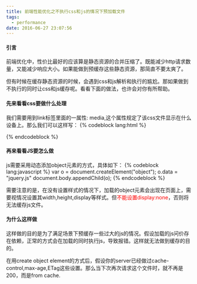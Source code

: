 ```yaml
---
title: 前端性能优化之不执行css和js的情况下预加载文件
tags:
  - performance
date: 2016-06-27 23:07:56
---
```


#### 引言

前端优化中，性价比最好的应该算是静态资源的合并压缩了。既能减少http请求数量，又能减少响应大小。如果能做到预缓存这些静态资源，那简直不要太爽了。<!--more-->

但有时候在缓存静态资源的时候，会遇到css和js解析和执行的尴尬。那如果做到不执行的同时让css和js缓存呢。看看下面的做法，也许会对你有所帮助。

#### 先来看看css要做什么处理

我们需要用到link标签里面的一属性: media,这个属性规定了该css文件显示在什么设备上。那么我们可以这样写：
{% codeblock lang:html %}
<link rel="stylesheet" type="text/css" href="app.css" media="none"/>
{% endcodeblock %}

#### 再来看看JS要怎么做

js需要采用动态添加object元素的方式，具体如下：
{% codeblock lang:javascript %}
var o = document.createElement("object");
o.data = "jquery.js"
document.body.appendChild(o);
{% endcodeblock %}

需要注意的是，在没有设置样式的情况下，加载的object元素会出现在页面上，需要视情况设置其width,height,display等样式。但<span style="color: #ff0000;">不能设置display:none</span>，否则将无法缓存js文件。

#### 为什么这样做

这样做的目的是为了满足场景下预缓存一些过大的js的情况。假设加载的js问价存在依赖，正常的方式会在加载的同时执行js，导致报错。这样就无法做到缓存的目的。

在用create object element的方式后，假设你的server已经做过cache-control,max-age,ETag这些设置。那么当下次再次请求这个文件时，就不再是200，而是from cache.